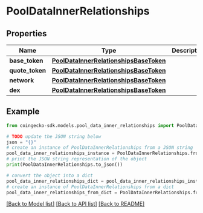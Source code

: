 # PoolDataInnerRelationships


## Properties

Name | Type | Description | Notes
------------ | ------------- | ------------- | -------------
**base_token** | [**PoolDataInnerRelationshipsBaseToken**](PoolDataInnerRelationshipsBaseToken.md) |  | [optional] 
**quote_token** | [**PoolDataInnerRelationshipsBaseToken**](PoolDataInnerRelationshipsBaseToken.md) |  | [optional] 
**network** | [**PoolDataInnerRelationshipsBaseToken**](PoolDataInnerRelationshipsBaseToken.md) |  | [optional] 
**dex** | [**PoolDataInnerRelationshipsBaseToken**](PoolDataInnerRelationshipsBaseToken.md) |  | [optional] 

## Example

```python
from coingecko-sdk.models.pool_data_inner_relationships import PoolDataInnerRelationships

# TODO update the JSON string below
json = "{}"
# create an instance of PoolDataInnerRelationships from a JSON string
pool_data_inner_relationships_instance = PoolDataInnerRelationships.from_json(json)
# print the JSON string representation of the object
print(PoolDataInnerRelationships.to_json())

# convert the object into a dict
pool_data_inner_relationships_dict = pool_data_inner_relationships_instance.to_dict()
# create an instance of PoolDataInnerRelationships from a dict
pool_data_inner_relationships_from_dict = PoolDataInnerRelationships.from_dict(pool_data_inner_relationships_dict)
```
[[Back to Model list]](../README.md#documentation-for-models) [[Back to API list]](../README.md#documentation-for-api-endpoints) [[Back to README]](../README.md)



